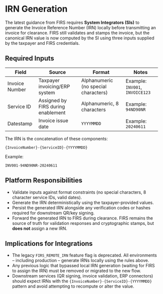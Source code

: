 # IRN Generation

The latest guidance from FIRS requires **System Integrators (SIs)** to generate the Invoice Reference Number (IRN) locally before transmitting an invoice for clearance. FIRS still validates and stamps the invoice, but the canonical IRN value is now computed by the SI using three inputs supplied by the taxpayer and FIRS credentials.

## Required Inputs

| Field | Source | Format | Notes |
| --- | --- | --- | --- |
| Invoice Number | Taxpayer invoicing/ERP system | Alphanumeric (no special characters) | Example: `INV001`, `INVOICE123` |
| Service ID | Assigned by FIRS during enablement | Alphanumeric, 8 characters | Example: `94ND90NR` |
| Datestamp | Invoice issue date | `YYYYMMDD` | Example: `20240611` |

The IRN is the concatenation of these components:

```
{InvoiceNumber}-{ServiceID}-{YYYYMMDD}
```

Example:

```
INV001-94ND90NR-20240611
```

## Platform Responsibilities

* Validate inputs against format constraints (no special characters, 8 character service IDs, valid dates).
* Generate the IRN deterministically using the taxpayer-provided values.
* Persist the generated IRN alongside any verification codes or hashes required for downstream QR/key signing.
* Forward the generated IRN to FIRS during clearance. FIRS remains the source of truth for validation responses and cryptographic stamps, but **does not** assign a new IRN.

## Implications for Integrations

* The legacy `FIRS_REMOTE_IRN` feature flag is deprecated. All environments – including production – generate IRNs locally using the rules above.
* Any previous logic that bypassed local IRN generation (waiting for FIRS to assign the IRN) must be removed or migrated to the new flow.
* Downstream services (QR signing, invoice validation, ERP connectors) should expect IRNs with the `{InvoiceNumber}-{ServiceID}-{YYYYMMDD}` pattern and avoid attempting to recompute or alter the value.
